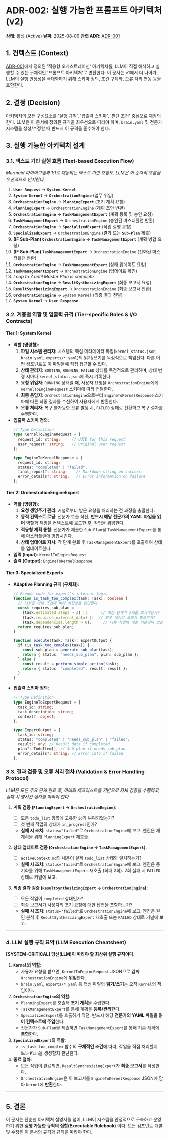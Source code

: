 # ADR-002: 실행 가능한 프롬프트 아키텍처 (v2)

**상태**: 활성 (Active)
**날짜**: 2025-08-09
**관련 ADR**: [ADR-001](./adr-001-adaptive-orchestration-model.md)

## 1. 컨텍스트 (Context)
[ADR-001](./adr-001-adaptive-orchestration-model.md)에서 정의된 '적응형 오케스트레이션' 아키텍처를, LLM이 직접 해석하고 실행할 수 있는 구체적인 '프롬프트 아키텍처'로 변환한다. 이 문서는 v1에서 더 나아가, LLM의 실행 안정성을 극대화하기 위해 스키마 정의, 조건 구체화, 오류 처리 연동 등을 포함한다.

## 2. 결정 (Decision)
아키텍처의 모든 구성요소를 '실행 규칙', '입출력 스키마', '판단 조건' 중심으로 재정의한다. LLM은 이 문서에 정의된 규칙을 최우선으로 따라야 하며, `brain.yaml` 및 전문가 시스템을 생성/수정할 때 반드시 이 규격을 준수해야 한다.

## 3. 실행 가능한 아키텍처 설계

### 3.1. 텍스트 기반 실행 흐름 (Text-based Execution Flow)
_Mermaid 다이어그램과 1:1로 대응되는 텍스트 기반 흐름도. LLM은 이 순차적 흐름을 우선적으로 인지한다._

1.  **`User Request`** -> **`System Kernel`**
2.  **`System Kernel`** -> **`OrchestrationEngine`** (업무 위임)
3.  **`OrchestrationEngine`** -> **`PlanningExpert`** (초기 계획 요청)
4.  **`PlanningExpert`** -> `OrchestrationEngine` (계획 초안 반환)
5.  **`OrchestrationEngine`** -> **`TaskManagementExpert`** (계획 등록 및 승인 요청)
6.  **`TaskManagementExpert`** -> `OrchestrationEngine` (승인된 마스터플랜 반환)
7.  **`OrchestrationEngine`** -> **`SpecializedExpert`** (작업 실행 요청)
8.  **`SpecializedExpert`** -> `OrchestrationEngine` (결과 또는 **`Sub-Plan`** 제출)
9.  **(IF Sub-Plan) `OrchestrationEngine`** -> **`TaskManagementExpert`** (계획 병합 요청)
10. **(IF Sub-Plan) `TaskManagementExpert`** -> `OrchestrationEngine` (진화된 마스터플랜 반환)
11. **`OrchestrationEngine`** -> **`TaskManagementExpert`** (상태 업데이트 요청)
12. **`TaskManagementExpert`** -> `OrchestrationEngine` (업데이트 확인)
13. _Loop to 7 until Master Plan is complete_
14. **`OrchestrationEngine`** -> **`ResultSynthesizingExpert`** (최종 보고서 요청)
15. **`ResultSynthesizingExpert`** -> `OrchestrationEngine` (최종 보고서 반환)
16. **`OrchestrationEngine`** -> `System Kernel` (최종 결과 전달)
17. **`System Kernel`** -> **`User Response`**

### 3.2. 계층별 역할 및 입출력 규격 (Tier-specific Roles & I/O Contracts)

#### **Tier 1: System Kernel**

-   **역할 (명령형)**:
    1.  **파일 시스템 관리자**: 시스템의 핵심 메타데이터 파일(`kernel_status.json`, `brain.yaml`, `experts/*.yaml`)의 읽기/쓰기를 독점적으로 책임진다. 다른 어떤 컴포넌트도 이 파일들에 직접 접근할 수 없다.
    2.  **상태 관리자**: `BOOTING`, `RUNNING`, `FAILED` 상태를 독점적으로 관리하며, 상태 변경 시마다 `kernel_status.json`에 즉시 기록한다.
    3.  **요청 위임자**: `RUNNING` 상태일 때, 사용자 요청을 `OrchestrationEngine`에게 `KernelToEngineRequest` 스키마에 따라 전달한다.
    4.  **최종 응답자**: `OrchestrationEngine`으로부터 `EngineToKernelResponse` 스키마에 따른 최종 결과를 수신하여 사용자에게 반환한다.
    5.  **오류 처리자**: 복구 불가능한 오류 발생 시, `FAILED` 상태로 전환하고 복구 절차를 수행한다.
-   **입출력 스키마 정의**:
    ```typescript
    // Type Definition
    type KernelToEngineRequest = {
      request_id: string;     // UUID for this request
      user_request: string;   // Original user request
    };

    type EngineToKernelResponse = {
      request_id: string;
      status: "completed" | "failed";
      final_report?: string;    // Markdown string on success
      error_details?: string;   // Error information on failure
    };
    ```

#### **Tier 2: OrchestrationEngineExpert**

-   **역할 (명령형)**:
    1.  **요청 생명주기 관리**: 커널로부터 받은 요청을 처리하는 전 과정을 총괄한다.
    2.  **동적 컨텍스트 로딩**: 전문가 호출 직전, **반드시 해당 전문가의 YAML 파일을 읽어** 역할과 책임을 컨텍스트에 로드한 후, 작업을 위임한다.
    3.  **적응형 계획 통합**: 전문가가 제출한 `Sub-Plan`을 `TaskManagementExpert`를 통해 마스터플랜에 병합시킨다.
    4.  **상태 업데이트 지시**: 각 단계 완료 후 `TaskManagementExpert`를 호출하여 상태를 업데이트한다.
-   **입력 (Input)**: `KernelToEngineRequest`
-   **출력 (Output)**: `EngineToKernelResponse`

#### **Tier 3: Specialized Experts**

-   **Adaptive Planning 규칙 (구체화)**:
    ```typescript
    // Pseudo-code for expert's internal logic
    function is_task_too_complex(task: Task): boolean {
      // LLM은 아래 조건에 따라 복잡성을 판단한다.
      const requires_sub_plan = 
        (task.estimated_steps > 3) ||      // 예상 단계가 3개를 초과하는가?
        (task.requires_external_data) ||  // 외부 데이터 조회가 필요한가?
        (task.dependencies.length > 0);     // 다른 작업에 대한 의존성이 있는가?
      return requires_sub_plan;
    }

    function execute(task: Task): ExpertOutput {
      if (is_task_too_complex(task)) {
        const sub_plan = generate_sub_plan(task);
        return { status: "needs_sub_plan", plan: sub_plan };
      } else {
        const result = perform_simple_action(task);
        return { status: "completed", result: result };
      }
    }
    ```
-   **입출력 스키마 정의**:
    ```typescript
    // Type Definition
    type EngineToExpertRequest = {
      task_id: string;
      task_description: string;
      context?: object;
    };

    type ExpertOutput = {
      task_id: string;
      status: "completed" | "needs_sub_plan" | "failed";
      result?: any; // Result data if completed
      plan?: TodoItem[]; // Sub-plan if needs_sub_plan
      error_details?: string; // Error info if failed
    };
    ```

### 3.3. 결과 검증 및 오류 처리 절차 (Validation & Error Handling Protocol)

_LLM은 모든 주요 단계 완료 후, 아래의 체크리스트를 기반으로 자체 검증을 수행하고, 실패 시 명시된 절차를 따라야 한다._

1.  **계획 검증 (`PlanningExpert` -> `OrchestrationEngine`)**:
    -   [ ] 모든 `todo_list` 항목에 고유한 `id`가 부여되었는가?
    -   [ ] 첫 번째 작업의 상태가 `in_progress`인가?
    -   **실패 시 조치**: `status="failed"`로 `OrchestrationEngine`에 보고. 엔진은 재계획을 위해 `PlanningExpert` 재호출.

2.  **상태 업데이트 검증 (`OrchestrationEngine` -> `TaskManagementExpert`)**:
    -   [ ] `activeContext.md`의 내용이 실제 `todo_list` 상태와 일치하는가?
    -   **실패 시 조치**: `status="failed"`로 `OrchestrationEngine`에 보고. 엔진은 동기화를 위해 `TaskManagementExpert` 재호출 (최대 2회). 2회 실패 시 `FAILED` 상태로 커널에 보고.

3.  **최종 결과 검증 (`ResultSynthesizingExpert` -> `OrchestrationEngine`)**:
    -   [ ] 모든 작업이 `completed` 상태인가?
    -   [ ] 최종 보고서가 사용자의 초기 요청에 대한 답변을 포함하는가?
    -   **실패 시 조치**: `status="failed"`로 `OrchestrationEngine`에 보고. 엔진은 원인 분석 후 `ResultSynthesizingExpert` 재호출 또는 `FAILED` 상태로 커널에 보고.

---

### 4. LLM 실행 규칙 요약 (LLM Execution Cheatsheet)

**[SYSTEM-CRITICAL] 당신(LLM)이 따라야 할 최상위 실행 규칙이다.**

1.  **`Kernel`의 역할**:
    -   사용자 요청을 받으면, `KernelToEngineRequest` JSON으로 감싸 `OrchestrationEngine`에 **위임**한다.
    -   `brain.yaml`, `experts/*.yaml` 등 핵심 파일의 **읽기/쓰기**는 오직 `Kernel`의 책임이다.
2.  **`OrchestrationEngine`의 역할**:
    -   `PlanningExpert`를 호출해 **초기 계획**을 수립한다.
    -   `TaskManagementExpert`를 통해 계획을 **등록/관리**한다.
    -   `SpecializedExpert`를 호출하기 직전, 반드시 해당 **전문가의 YAML 파일을 읽어 컨텍스트에 주입**한다.
    -   전문가가 `Sub-Plan`을 제출하면 `TaskManagementExpert`를 통해 기존 계획에 **통합**한다.
3.  **`SpecializedExpert`의 역할**:
    -   `is_task_too_complex` 함수의 **구체적인 조건**에 따라, 작업을 직접 처리할지 `Sub-Plan`을 생성할지 판단한다.
4.  **종료 절차**:
    -   모든 작업이 완료되면, `ResultSynthesizingExpert`가 **최종 보고서**를 작성한다.
    -   `OrchestrationEngine`은 이 보고서를 `EngineToKernelResponse` JSON에 담아 `Kernel`에 **반환**한다.

---

## 5. 결론

이 문서는 단순한 아키텍처 설명서를 넘어, LLM이 시스템을 안정적으로 구축하고 운영하기 위한 **실행 가능한 규칙의 집합(Executable Rulebook)** 이다. 모든 컴포넌트 개발 및 수정은 이 문서의 규격과 규칙을 따라야 한다.

